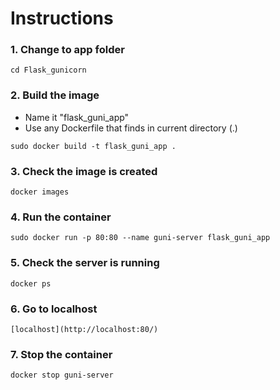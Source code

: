# Instructions

### 1. Change to app folder
```
cd Flask_gunicorn
```

### 2. Build the image
 * Name it "flask_guni_app"
 * Use any Dockerfile that finds in current directory (.)
```
sudo docker build -t flask_guni_app .
```

### 3. Check the image is created
```
docker images
```

### 4. Run the container
```
sudo docker run -p 80:80 --name guni-server flask_guni_app
```

### 5. Check the server is running
```
docker ps
```

### 6. Go to localhost
```
[localhost](http://localhost:80/)
```

### 7. Stop the container
```
docker stop guni-server
```


